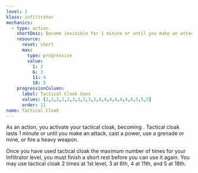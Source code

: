 ```yaml
---
level: 1
klass: infiltrator
mechanics:
  - type: action
    shortDesc: Become invisible for 1 minute or until you make an attack, cast a power, use a grenade or mine, or fire a heavy weapon.
    resource:
      reset: short
      max:
        type: progressive
        value:
          1: 2
          6: 3
          11: 4
          18: 5
    progressionColumn:
      label: Tactical Cloak Uses
      values: [2,2,2,2,2,3,3,3,3,3,4,4,4,4,4,4,4,5,5,5]
      order: 11
name: Tactical Cloak
---
```

As an action, you activate your tactical cloak, becoming <me-condition id="invisible"/>. Tactical cloak lasts 1 minute or
until you make an attack, cast a power, use a grenade or mine, or fire a heavy weapon.

Once you have used tactical cloak the maximum number of times for your Infiltrator level,
you must finish a short rest before you can use it again. You may use tactical cloak 2 times at 1st level, 3 at 6th, 4 at 11th,
and 5 at 18th.
